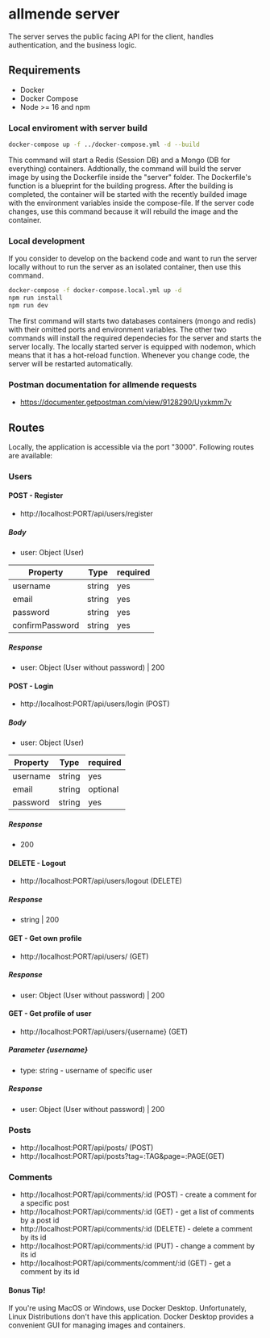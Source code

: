 # allmende server

The server serves the public facing API for the client, handles authentication, and the business logic.

## Requirements
- Docker
- Docker Compose
- Node >= 16 and npm

### Local enviroment with server build
```bash
docker-compose up -f ../docker-compose.yml -d --build
```
This command will start a Redis (Session DB) and a Mongo (DB for everything) containers. Addtionally, the command will build the server image by using the Dockerfile inside the "server" folder. The Dockerfile's function is a blueprint for the building progress. After the building is completed, the container will be started with the recently builded image with the environment variables inside the compose-file. If the server code changes, use this command because it will rebuild the image and the container.

### Local development 
If you consider to develop on the backend code and want to run the server locally without to run the server as an isolated container, then use this command.
```bash
docker-compose -f docker-compose.local.yml up -d
npm run install
npm run dev
```
The first command will starts two databases containers (mongo and redis) with their omitted ports and environment variables.
The other two commands will install the required dependecies for the server and starts the server locally. The locally started server is equipped with nodemon, which means that it has a hot-reload function. Whenever you change code, the server will be restarted automatically.

### Postman documentation for allmende requests

- https://documenter.getpostman.com/view/9128290/Uyxkmm7v
## Routes
Locally, the application is accessible via the port "3000".
Following routes are available:
### Users
#### POST - Register
- http://localhost:PORT/api/users/register
##### Body
- user: Object (User)

| Property | Type  | required |
| -------  | ----  | ---      |
| username | string| yes      |
| email    | string| yes      |
| password | string| yes      |
| confirmPassword| string| yes|

##### Response 
- user: Object (User without password) | 200

#### POST - Login
- http://localhost:PORT/api/users/login (POST)
##### Body
- user: Object (User)

| Property | Type  | required |
| -------  | ----  | ---      |
| username | string| yes      |
| email    | string| optional |
| password | string| yes      |

##### Response
- 200

#### DELETE - Logout
- http://localhost:PORT/api/users/logout (DELETE)
##### Response
- string | 200

#### GET - Get own profile
- http://localhost:PORT/api/users/ (GET)
##### Response
- user: Object (User without password) | 200

#### GET - Get profile of user
- http://localhost:PORT/api/users/{username} (GET)
##### Parameter {username}
- type: string - username of specific user
##### Response
- user: Object (User without password) | 200

### Posts
- http://localhost:PORT/api/posts/ (POST)
- http://localhost:PORT/api/posts?tag=:TAG&page=:PAGE(GET)

### Comments
- http://localhost:PORT/api/comments/:id (POST) - create a comment for a specific post
- http://localhost:PORT/api/comments/:id (GET) - get a list of comments by a post id
- http://localhost:PORT/api/comments/:id (DELETE) - delete a comment by its id
- http://localhost:PORT/api/comments/:id (PUT) - change a comment by its id
- http://localhost:PORT/api/comments/comment/:id (GET) - get a comment by its id

#### Bonus Tip!
If you're using MacOS or Windows, use Docker Desktop. Unfortunately, Linux Distributions don't have this application. Docker Desktop provides a convenient GUI for managing images and containers.
